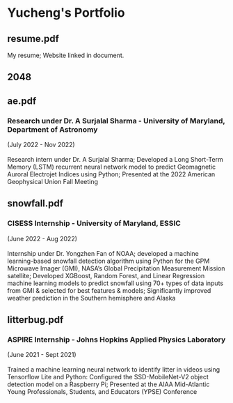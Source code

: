 # Yucheng's Portfolio

## resume.pdf
My resume; Website linked in document. 

## 2048

## ae.pdf 
### Research under Dr. A Surjalal Sharma - University of Maryland, Department of Astronomy 
(July 2022 - Nov 2022)<br />
<br />
Research intern under Dr. A Surjalal Sharma; Developed a Long Short-Term Memory (LSTM) recurrent neural network model to predict Geomagnetic Auroral Electrojet Indices using Python; Presented at the 2022 American Geophysical Union Fall Meeting

## snowfall.pdf
### CISESS Internship - University of Maryland, ESSIC 
(June 2022 - Aug 2022) <br /> <br />
Internship under Dr. Yongzhen Fan of NOAA; developed a machine learning-based snowfall detection algorithm using Python for the GPM Microwave Imager (GMI), NASA’s Global Precipitation Measurement Mission satellite; Developed XGBoost, Random Forest, and Linear Regression machine learning models to predict snowfall using 70+ types of data inputs from GMI & selected for best features & models; Significantly improved weather prediction in the Southern hemisphere and Alaska

## litterbug.pdf
### ASPIRE Internship - Johns Hopkins Applied Physics Laboratory 
(June 2021 - Sept 2021)<br /> <br />
Trained a machine learning neural network to identify litter in videos using Tensorflow Lite and Python: Configured the SSD-MobileNet-V2 object detection model on a Raspberry Pi; Presented at the AIAA Mid-Atlantic Young Professionals, Students, and Educators (YPSE) Conference


